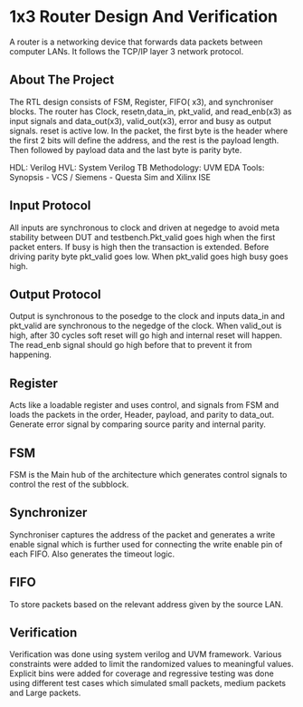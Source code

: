 # 1x3 Router Design And Verification
A router is a networking device that forwards data packets between computer LANs. It follows the TCP/IP layer 3 network protocol.

## About The Project
The RTL design consists of FSM, Register, FIFO( x3), and synchroniser blocks. The router has Clock, resetn,data_in, pkt_valid, and read_enb(x3) as input signals and data_out(x3), valid_out(x3), error and  busy as output signals. reset is active low. In the packet, the first byte is the header where the first 2 bits will define the address, and the rest is the payload length. Then followed by payload data and the last byte is parity byte. 

HDL: Verilog
HVL: System Verilog
TB Methodology: UVM
EDA Tools: Synopsis - VCS / Siemens - Questa Sim and Xilinx ISE

## Input Protocol
All inputs are synchronous to clock and driven at negedge to avoid meta stability between DUT and testbench.Pkt_valid goes high when the first packet enters. If busy is high then the transaction is extended. Before driving parity byte pkt_valid goes low. When pkt_valid goes high busy goes high.

## Output Protocol
Output is synchronous to the posedge to the clock and inputs data_in and pkt_valid are synchronous to the negedge of the clock. When valid_out is high, after 30 cycles soft reset will go high and internal reset will happen. The read_enb signal should go high before that to prevent it from happening.

## Register 
Acts like a loadable register and uses control, and signals from FSM and loads the packets in the order, Header, payload, and parity to data_out. Generate error signal by comparing source parity and internal parity.

## FSM
FSM is the Main hub of the architecture which generates control signals to control the rest of the subblock. 

## Synchronizer

Synchroniser captures the address of the packet and generates a write enable signal which is further used for connecting the write enable pin of each FIFO. Also generates the timeout logic.

## FIFO 
To store packets based on the relevant address given by the source LAN.

## Verification
Verification was done using system verilog and UVM framework. Various constraints were added to limit the randomized values to meaningful values. Explicit bins were added for coverage and regressive testing was done using different test cases which simulated small packets, medium packets and Large packets.








